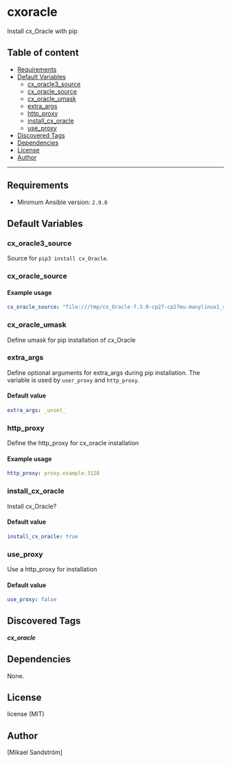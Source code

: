 # cxoracle

Install cx_Oracle with pip

## Table of content

- [Requirements](#requirements)
- [Default Variables](#default-variables)
  - [cx_oracle3_source](#cx_oracle3_source)
  - [cx_oracle_source](#cx_oracle_source)
  - [cx_oracle_umask](#cx_oracle_umask)
  - [extra_args](#extra_args)
  - [http_proxy](#http_proxy)
  - [install_cx_oracle](#install_cx_oracle)
  - [use_proxy](#use_proxy)
- [Discovered Tags](#discovered-tags)
- [Dependencies](#dependencies)
- [License](#license)
- [Author](#author)

---

## Requirements

- Minimum Ansible version: `2.9.0`


## Default Variables

### cx_oracle3_source

Source for `pip3 install cx_Oracle`.

### cx_oracle_source

#### Example usage

```YAML
cx_oracle_source: "file:///tmp/cx_Oracle-7.3.0-cp27-cp27mu-manylinux1_x86_64.whl"
```

### cx_oracle_umask

Define umask for pip installation of cx_Oracle

### extra_args

Define optional arguments for extra_args during pip installation.
The variable is used by `user_proxy` and `http_proxy`.

#### Default value

```YAML
extra_args: _unset_
```

### http_proxy

Define the http_proxy for cx_oracle installation

#### Example usage

```YAML
http_proxy: proxy.example:3128
```

### install_cx_oracle

Install cx_Oracle?

#### Default value

```YAML
install_cx_oracle: true
```

### use_proxy

Use a http_proxy for installation

#### Default value

```YAML
use_proxy: false
```

## Discovered Tags

**_cx_oracle_**


## Dependencies

None.

## License

license (MIT)

## Author

[Mikael Sandström]
